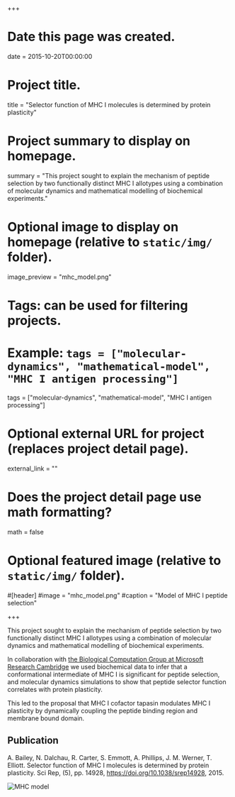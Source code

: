 +++
# Date this page was created.
date = 2015-10-20T00:00:00

# Project title.
title = "Selector function of MHC I molecules is determined by protein plasticity"

# Project summary to display on homepage.
summary = "This project sought to explain the mechanism of peptide selection by two functionally distinct MHC I allotypes using a combination of molecular dynamics and mathematical modelling of biochemical experiments."

# Optional image to display on homepage (relative to `static/img/` folder).
image_preview = "mhc_model.png"

# Tags: can be used for filtering projects.
# Example: `tags = ["molecular-dynamics", "mathematical-model", "MHC I antigen processing"]`
tags = ["molecular-dynamics", "mathematical-model", "MHC I antigen processing"]

# Optional external URL for project (replaces project detail page).
external_link = ""

# Does the project detail page use math formatting?
math = false

# Optional featured image (relative to `static/img/` folder).
#[header]
#image = "mhc_model.png"
#caption = "Model of MHC I peptide selection"

+++

This project sought to explain the mechanism of peptide selection by two functionally distinct MHC I allotypes using a combination of molecular dynamics and mathematical modelling of biochemical experiments.

In collaboration with [the Biological Computation Group at Microsoft Research Cambridge](https://www.microsoft.com/en-us/research/group/biological-computation/) 
we used biochemical data to infer that a conformational intermediate of MHC I is 
significant for peptide selection, and molecular dynamics simulations to show that peptide selector function correlates with protein plasticity.

This led to the proposal that MHC I cofactor tapasin modulates MHC I plasticity by 
dynamically coupling the peptide binding region and membrane bound domain.

## Publication

A. Bailey, N. Dalchau, R. Carter, S. Emmott, A. Phillips, J. M. Werner, T. Elliott. 
Selector function of MHC I molecules is determined by protein plasticity. 
Sci Rep, (5), pp. 14928, https://doi.org/10.1038/srep14928, 2015. 


![MHC model](/img/mhc_model.png "Mathematical model of MHC I peptide selection")

